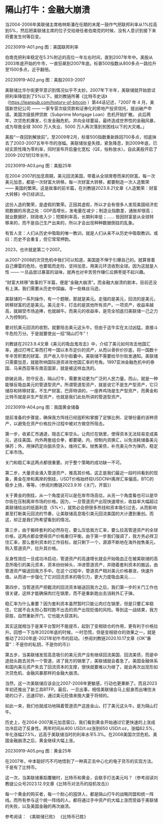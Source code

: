 # 隔山打牛：金融大崩溃


当2004-2006年美联储主席格林斯潘在任期的末尾一鼓作气把联邦利率从1%拉高到5%，然后把美联储主席的位子交给继任者伯南克的时候，没有人意识到接下来将要发生何等巨变。

20230919-A01.png
图：美国联邦利率

伯南克把利率稳定在5.3%附近的高位一年左右时间，直到2007年年中。美股从2003年底开始的牛市，一直狂飙到2007年底。标普500指数从800多点一路拉升至1500多点，近乎翻倍。

20230919-A02.png
图：美股2003-2007

美联储比华尔街更早意识到情况似乎不太妙。2007年下半年，美联储就开始尝试把利率降低到了5%以下。据刘教链所著《比特币史话》（https://leanpub.com/history-of-bitcoin ）第44话记述，「2007 年 4 月，美国新世纪公司 —— 一家专营次级贷款和证券化的房地产投资信托，提出破产申请。美国次级抵押贷款（Subprime Mortgage Loan）危机开始扩散。 此后两年，次贷危机爆发，引发金融危机，并向全球蔓延，最终造成世界性的金融风暴，成为导致全球 3000 万人失业、5000 万人再次落到贫困线以下的大灾难。」

美股“一夜回到解放前”。至2009年2月，标普500指数重新跌回700多点，彻底抹去了2003-2007五年牛市的涨幅。美联储张皇失措，紧急降息，到2009年底，已经实质性降为零利率，同时宣布开启量化宽松（QE，俗称放水）。自此美股开启了2009-2021的12年长牛。

20230919-A03.png
图：美股25年

在2004-2007的加息周期，美元回流美国，带着从全球席卷而来的财富。每一次美元加息，都是一次财富大转移。每一次财富大转移，都要制造一次人造繁荣 —— 美国的繁荣。这是故事的前半篇，在刘教链2023.8.21文章《人造繁荣：财富大转移》中已经讲过。

这份人造的繁荣，是虚假的繁荣。正因其虚假，所以才会有很多人发现美国经济宏观数据的吊诡之处：GDP高增长，发电量在减少；制造业指数差，通胀却很高；就业数据好，财政收入少；短期利率高，长期利率低；…… 皆因财富是从全球转移来的，而不是自己生产出来的，所以才会出现种种数据倒挂的乱象。

有哲人言：人们从历史中吸取的唯一教训，就是人们从来不从历史中吸取教训。或曰：历史不会重复，但它常常押韵。

2023，也许就是第二个2007。

从2007-2008的次贷危机中我们可以知道，美国是不惮于引爆自己的。就算冒着自己爆雷的危险，也要铤而走险，坚持加息，用美元环流收割全球。因为这就是人性 —— 一旦品尝过暴富的滋味，就再也对辛苦劳作赚仨瓜俩枣提不起兴趣。

“财富大转移”故事的下半篇，便是“金融大崩溃”。而金融大崩溃的剧本，目前还没有上演。我们需要从历史中探幽，寻一些蛛丝马迹。

美联储的一系列操作，有一个题眼，那就是美元。走强的是美元，回流的是美元，转移财富的还是美元。美元走牛，打击的是其他所有资产。一项资产，收益率越高，就越受市场追捧，也就越牛。而美元的收益率，是完全彻底归美联储一己之力人为控制的。

要对抗美元回流的收割，就要阻击美元这头牛。但由于这牛实在太过凶猛，直接斗牛危险万分。于是就要使出一招“隔山打牛”！

刘教链在2023.9.4文章《美元的吸血鬼攻击》中，介绍了美元如何攻击他国汇率，通过打垮汇率而打垮一国以本币定价的资产，从而以骨折价抄底，将一国数十年辛苦积累的财富、资产收入华尔街囊中。美联储不需要给华尔街发通知。美联储只需要加息，就能吹响国际游资进攻他国汇率的号角。1997亚洲金融危机中的泰国、马来西亚等东南亚国家，就是被这样血洗的。

欲破此局，防守反击，隔山打牛，需要发动更为广泛的人民力量。而山，就是一种能够反吸血美元的管道型资产。所谓管道型资产，就是说它不是生产型资产，它只储存和转移财富，不生产财富。巴菲特讲的，一座养鸡场是生产型资产，而黄金和比特币就是非生产型资产，也就是我们此处所讲的管道型资产。

20230919-A04.png
图：我国黄金储备

提前准备的步骤是，确保我方阵线已经囤积和掌握了足够比例、足够份量的该种资产，以避免在资产价格拉升过程中被对方做空所阻击。

第一步，收紧汇市通道，阻击汇率空头。让肉烂在锅里，使得资本无法轻易变成美元，逃往美国。内外两套组合拳，都要硬。内，控制内资换汇，以免消耗储备美元弹药；外，用弹药定向狙杀空头，维持汇率。抛售美债，补充美元作为弹药，稳定汇率市场。

关门和稳汇率这两点都很重要。对于整个策略的成功缺一不可。

第二步，大量资金涌入管道资产，推高其价格。这正是我们最近一段时间看到的现象，黄金在岸和离岸的倒挂，USDT价格始终较USDCNH离岸汇率偏高，BTC的稳步上扬，等等。（参阅刘教链2023.9.16《关门，开窗》）

关于黄金的倒挂，从一个角度说可以是在岸市场高估，从另一个角度看也可以是华尔街在压制离岸市场的价格。因为，一旦管道资产出现快速增长，收益率大幅超过美联储给出的纸面利息（5%+），就势必会把很多热钱和资本吸引过去，从而影响甚至打断美元回流的节奏，让美联储高息吸引美元回流美国的大计遭到重创。而这，却正是我们所希望看到的情况。

第三步，由于搬砖套利的必然存在，要么压低我方汇率，要么拉高管道资产的全球价格，这两点都会使得资产价格重归平衡。由于第一步我们强调了，我方务必捍卫住汇率，那么套利资本的工作目标，就只剩下一个，源源不断地在海外抛售美元，购入管道资产，拉升其价格。

反身性效应一旦成功冷启动，管道资产的高速增长就会开始吸血正在被美联储的高息所吸引的美元资本，资本纷纷掉头，冲进管道资产，并随着套利资本的搬运，由管道资产输送回我方手中。在这个过程中，管道资产相对美元价格暴涨，快速升值。从而进一步强化了它对回流资本的吸引力，更大力度吸血美元……

第四步，当管道资产把截流的回流资本输送回我方之后，我们第一步的关门工作也很关键，这样才能确保肉烂在锅里，而不是重新跑出去消耗外汇子弹。

稳汇率为什么重要？因为套利资本虽然暂时只能让肉烂在锅里，但是只要汇率稳住，它就不会太担心暂时跑不出去的资产出现贬值的风险。等到这一战结束，我方获胜，自然重新开门，它也能大获其利。

其实这就相当于是某平台暂时不能提币，起到了变相锁仓的作用，更有利于价格拉升。回想一下当年2020年底的时候，一时恐慌，但是变相锁仓的效果之一，就是推动了2020年底-2021年初牛市的启动。（参阅刘教链2020.10.17文章《OK“暴雷”：不是你的私钥，不是你的币》）

第五步，当美联储发现高息吸引的美元资产没有继续回流美国、回流美债，而是中途扭头跑去另外一个管道，进了我方的锅里了，美联储就会着急了。美国金融体系和国内美元资产失去了回流资本的支撑，很快就要难以为继了，就会再次出现形如次贷危机、金融风暴那样的金融大崩溃。

当然，这一次美联储应该会比2007-2008年更敏感，行动也更果断了。而且2023年初还推出了新工具BTFP。最后，一旦出事，相信美联储会马上挺身而出堵住决堤的口子，迅速印钞，通过美元贬值来挽大厦于将倾的。

如此一来，我们也就成功地隔着管道资产这座金山，打了美元这头牛。是为隔山打牛。

历史上，在2004-2007美元加息窗口，我们看到黄金开始通过它更快速的上涨成功冷启动了反身性。两年时间从400 USD/t.oz涨到650 USD/t.oz，涨幅62.5%，年化涨幅27.5%，远高于美联储当时的利率水平5.3%。在2008美国次贷危机、美国金融崩溃之后，黄金继续大幅上涨。

20230919-A05.png
图：黄金25年

在2007年，中本聪好巧不巧地悟到了一种真正去中心化的电子货币的实现方法。于是有了比特币。

这一次，当美联储重蹈覆辙时，比特币和黄金，会联手打击美元吗？（参考阅读刘教链公众号2023.12.9文章《比特币对法币的投机攻击》）

每一个黄金的购买者，每一个耐心的囤饼人，都是隔山打牛的战略同盟和统一阵线。而所有参与这个统一阵线的人，都将通过手中资产的大幅上涨而受益于美联储的失败，以及美国金融的再次崩溃。


参考阅读：
《美联储已败》
《比特币已胜》

